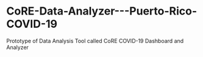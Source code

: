 # CoRE-Data-Analyzer---Puerto-Rico-COVID-19
 Prototype of Data Analysis Tool called CoRE COVID-19 Dashboard and Analyzer
